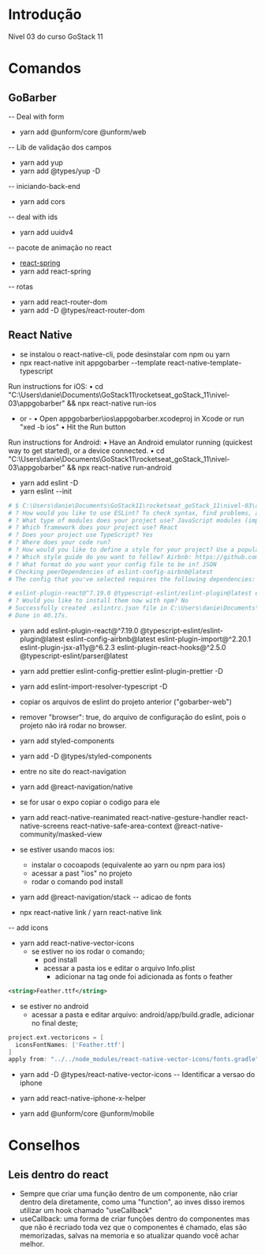 # Introdução
Nível 03 do curso GoStack 11

# Comandos

## GoBarber
-- Deal with form
- yarn add @unform/core @unform/web

-- Lib de validação dos campos
- yarn add yup
- yarn add @types/yup -D

-- iniciando-back-end
- yarn add cors

-- deal with ids
- yarn add uuidv4

-- pacote de animação no react
- [react-spring](https://www.react-spring.io/)
- yarn add react-spring

-- rotas
- yarn add react-router-dom
- yarn add -D @types/react-router-dom

## React Native
- se instalou o react-native-cli, pode desinstalar com npm ou yarn
- npx react-native init appgobarber --template react-native-template-typescript

Run instructions for iOS:
  • cd "C:\Users\danie\Documents\GoStack11\rocketseat_goStack_11\nivel-03\appgobarber" && npx react-native run-ios
  - or -
  • Open appgobarber\ios\appgobarber.xcodeproj in Xcode or run "xed -b ios"
  • Hit the Run button

Run instructions for Android:
  • Have an Android emulator running (quickest way to get started), or a device connected.
  • cd "C:\Users\danie\Documents\GoStack11\rocketseat_goStack_11\nivel-03\appgobarber" && npx react-native run-android

- yarn add eslint -D
- yarn eslint --init 
```sh
# $ C:\Users\danie\Documents\GoStack11\rocketseat_goStack_11\nivel-03\appgobarber\node_modules\.bin\eslint --init
# ? How would you like to use ESLint? To check syntax, find problems, and enforce code style
# ? What type of modules does your project use? JavaScript modules (import/export)
# ? Which framework does your project use? React
# ? Does your project use TypeScript? Yes
# ? Where does your code run?
# ? How would you like to define a style for your project? Use a popular style guide
# ? Which style guide do you want to follow? Airbnb: https://github.com/airbnb/javascript
# ? What format do you want your config file to be in? JSON
# Checking peerDependencies of eslint-config-airbnb@latest
# The config that you've selected requires the following dependencies:

# eslint-plugin-react@^7.19.0 @typescript-eslint/eslint-plugin@latest eslint-config-airbnb@latest eslint@^5.16.0 || ^6.8.0 eslint-plugin-import@^2.20.1 eslint-plugin-jsx-a11y@^6.2.3 eslint-plugin-react-hooks@^2.5.0 || ^1.7.0 @typescript-eslint/parser@latest
# ? Would you like to install them now with npm? No
# Successfully created .eslintrc.json file in C:\Users\danie\Documents\GoStack11\rocketseat_goStack_11\nivel-03\appgobarber
# Done in 40.17s.
```
- yarn add eslint-plugin-react@^7.19.0 @typescript-eslint/eslint-plugin@latest eslint-config-airbnb@latest eslint-plugin-import@^2.20.1 eslint-plugin-jsx-a11y@^6.2.3 eslint-plugin-react-hooks@^2.5.0 @typescript-eslint/parser@latest

- yarn add prettier eslint-config-prettier eslint-plugin-prettier -D
- yarn add eslint-import-resolver-typescript -D
- copiar os arquivos de eslint do projeto anterior ("gobarber-web")
- remover "browser": true, do arquivo de configuração do eslint, pois o projeto não irá rodar no browser.
- yarn add styled-components
- yarn add -D @types/styled-components
- entre no site do react-navigation
- yarn add @react-navigation/native
- se for usar o expo copiar o codigo para ele
- yarn add react-native-reanimated react-native-gesture-handler react-native-screens react-native-safe-area-context @react-native-community/masked-view
- se estiver usando macos ios:
  - instalar o cocoapods (equivalente ao yarn ou npm para ios)
  - acessar a past "ios" no projeto
  - rodar o comando pod install
- yarn add @react-navigation/stack
-- adicao de fonts
- npx react-native link / yarn react-native link

-- add icons
- yarn add react-native-vector-icons
  - se estiver no ios rodar o comando;
    - pod install
    - acessar a pasta ios e editar o arquivo Info.plist
      - adicionar na tag onde foi adicionada as fonts o feather
```xml
<string>Feather.ttf</string>
```
  - se estiver no android
    - acessar a pasta e editar arquivo: android/app/build.gradle, adicionar no final deste;
```gradle
project.ext.vectoricons = [
  iconsFontNames: ['Feather.ttf']
]
apply from: "../../node_modules/react-native-vector-icons/fonts.gradle"
```
- yarn add -D @types/react-native-vector-icons
-- Identificar a versao do iphone
- yarn add react-native-iphone-x-helper

- yarn add @unform/core @unform/mobile
# Conselhos
## Leis dentro do react
- Sempre que criar uma função dentro de um componente, não criar dentro dela diretamente,
como uma "function",
ao inves disso iremos utilizar um hook chamado "useCallback"
- useCallback: uma forma de criar funções dentro do componentes mas que não é recriado toda vez que o componentes é chamado, elas são memorizadas, salvas na memoria e so atualizar quando você achar melhor.